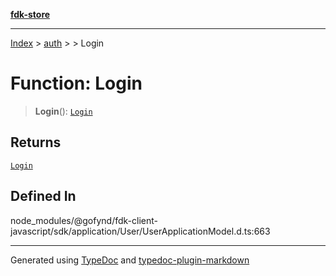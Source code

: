 [**fdk-store**](../../../README.md)
***

[Index](../../../API.md) > [auth](../../README.md) > [<internal>](../README.md) > Login

# Function: Login

> **Login**(): [`Login`](../type-aliases/type-alias.Login.md)

## Returns

[`Login`](../type-aliases/type-alias.Login.md)

## Defined In

node\_modules/@gofynd/fdk-client-javascript/sdk/application/User/UserApplicationModel.d.ts:663

***
Generated using [TypeDoc](https://typedoc.org/) and [typedoc-plugin-markdown](https://www.npmjs.com/package/typedoc-plugin-markdown)
